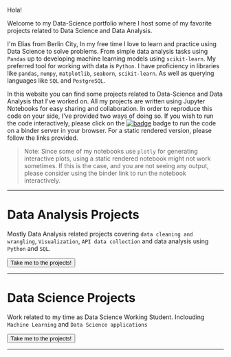 Hola!

Welcome to my Data-Science portfolio where I host some of my favorite projects related to Data Science and Data Analysis.


I'm Elias from Berlin City, In my free time I love to learn and practice using Data Science to solve problems. From simple data analysis tasks using `Pandas` up to developing machine learning models using `scikit-learn`. My preferred tool for working with data is `Python`. I have proficiency in libraries like `pandas`, `numpy`, `matplotlib`, `seaborn`, `scikit-learn`. As well as querying languages like `SQL` and
`PostgreSQL`. 

In this website you can find some projects related to Data-Science and Data Analysis that I've worked on. All my projects are written using Jupyter Notebooks for easy sharing and collaboration. In order to reproduce this code on your side, I've provided two ways of doing so. If you wish to run the code interactively, please click on the [![badge](https://mybinder.org/badge_logo.svg)]() badge to run the code on a binder server in your browser. For a static rendered version, please follow the links provided.
> Note: Since some of my notebooks use `plotly` for generating interactive plots, using a static rendered notebook might not work sometimes. If this is the case, and you are not seeing any output, please consider using the binder link to run the notebook interactively.

----

# Data Analysis Projects 

Mostly Data Analysis related projects covering `data cleaning and wrangling`, `Visualization`, `API data collection` and data analysis using `Python` and `SQL`.

<button onclick="window.location.href='{% link data_analysis_projects.md %}';">Take me to the projects!</button>

----

# Data Science Projects

Work related to my time as Data Science Working Student. Inclouding `Machine Learning` and `Data Science applications`

<button onclick="window.location.href='{% link ml_projects.md %}';">Take me to the projects!</button>

---
